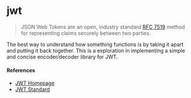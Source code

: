 # jwt

> JSON Web Tokens are an open, industry standard [RFC 7519][0] method for
> representing claims securely between two parties.

The best way to understand how something functions is by taking it apart and putting it back together. This is a exploration in implementing a simple and concise encoder/decoder library for JWT.

#### References
- [JWT Homepage][1]
- [JWT Standard][0]

[0]: https://tools.ietf.org/html/rfc7519
[1]: http://jwt.io/
